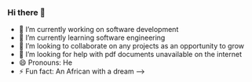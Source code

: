 ### Hi there 👋

- 🔭 I’m currently working on software development
- 🌱 I’m currently learning software engineering
- 👯 I’m looking to collaborate on any projects as an opportunity to grow
- 🤔 I’m looking for help with pdf documents unavailable on the internet
- 😄 Pronouns: He
- ⚡ Fun fact: An African with a dream
-->
